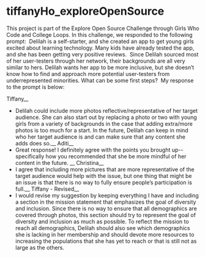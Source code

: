 # tiffanyHo_exploreOpenSource
This project is part of the Explore Open Source Challenge through Girls Who Code and College Loops. In this challenge, we responded to the following prompt:  Delilah is a self-starter, and she created an app to get young girls excited about learning technology. Many kids have already tested the app, and she has been getting very positive reviews.  Since Delilah sourced most of her user-testers through her network, their backgrounds are all very similar to hers. Delilah wants her app to be more inclusive, but she doesn’t know how to find and approach more potential user-testers from underrepresented minorities. What can be some first steps?  My response to the prompt is below:

Tiffany__
* Delilah could include more photos reflective/representative of her target audience. She can also start out by replacing a photo or two with young girls from a variety of backgrounds in the case that adding extra/more photos is too much for a start. In the future, Delilah can keep in mind who her target audience is and can make sure that any content she adds does so.__
Aditi__
* Great response!  I definitely agree with the points you brought up--specifically how you recommended that she be more mindful of her content in the future. __
Christina__
* I agree that including more pictures that are more representative of the target audience would help with the issue, but one thing that might be an issue is that there is no way to fully ensure people’s participation is full.__
Tiffany - Revised__
* I would revise my suggestion by keeping everything I have and including a section in the mission statement that emphasizes the goal of diversity and inclusion.
Since there is no way to ensure that all demographics are covered through photos, this section should try to represent the goal of diversity and inclusion as much as possible.
To reflect the mission to reach all demographics, Delilah should also see which demographics she is lacking in her membership and should devote more resources to increasing the populations that she has yet to reach or that is still not as large as the others.
